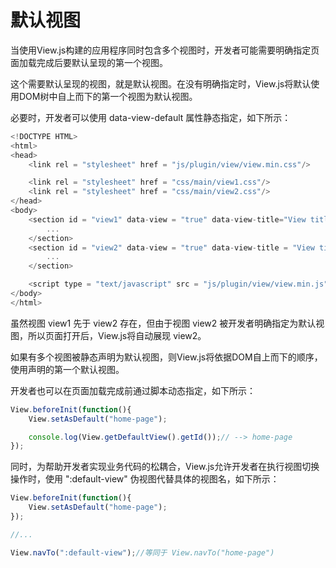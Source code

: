# 默认视图

当使用View.js构建的应用程序同时包含多个视图时，开发者可能需要明确指定页面加载完成后要默认呈现的第一个视图。

这个需要默认呈现的视图，就是默认视图。在没有明确指定时，View.js将默认使用DOM树中自上而下的第一个视图为默认视图。

必要时，开发者可以使用 data-view-default 属性静态指定，如下所示：

```javascript
<!DOCTYPE HTML>
<html>
<head>
    <link rel = "stylesheet" href = "js/plugin/view/view.min.css"/>

    <link rel = "stylesheet" href = "css/main/view1.css"/>
    <link rel = "stylesheet" href = "css/main/view2.css"/>
</head>
<body>
    <section id = "view1" data-view = "true" data-view-title="View title 1">
        ...
    </section>
    <section id = "view2" data-view = "true" data-view-title = "View title 2" data-view-default = "true">
        ...
    </section>

    <script type = "text/javascript" src = "js/plugin/view/view.min.js"></script>
</body>
</html>
```

虽然视图 view1 先于 view2 存在，但由于视图 view2 被开发者明确指定为默认视图，所以页面打开后，View.js将自动展现 view2。

如果有多个视图被静态声明为默认视图，则View.js将依据DOM自上而下的顺序，使用声明的第一个默认视图。

开发者也可以在页面加载完成前通过脚本动态指定，如下所示：

```javascript
View.beforeInit(function(){
    View.setAsDefault("home-page");

    console.log(View.getDefaultView().getId());// --> home-page
});
```

同时，为帮助开发者实现业务代码的松耦合，View.js允许开发者在执行视图切换操作时，使用 ":default-view" 伪视图代替具体的视图名，如下所示：

```javascript
View.beforeInit(function(){
    View.setAsDefault("home-page");
});

//...

View.navTo(":default-view");//等同于 View.navTo("home-page")
```

